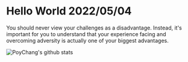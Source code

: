 # Hello World 2022/05/04

You should never view your challenges as a disadvantage. Instead, it's important for you to understand that your experience facing and overcoming adversity is actually one of your biggest advantages.

![PoyChang's github stats](https://github-readme-stats.vercel.app/api?username=poychang&show_icons=true&theme=dracula)
